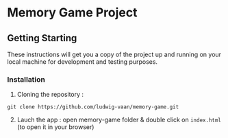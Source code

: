 # Memory Game Project

## Getting Starting

These instructions will get you a copy of the project up and running on your local machine for development and testing purposes.

### Installation

1.  Cloning the repository :

```
git clone https://github.com/ludwig-vaan/memory-game.git
```

2.  Lauch the app :
    open memory-game folder & double click on `index.html` (to open it in your browser)
